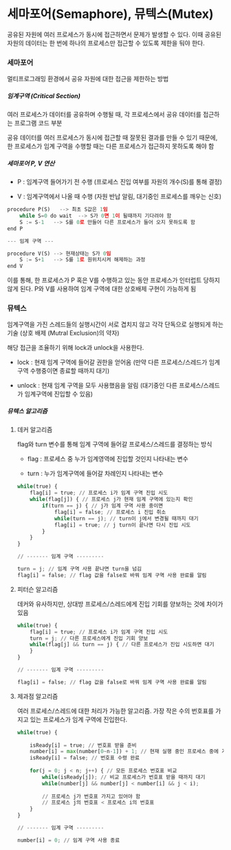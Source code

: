 # 세마포어(Semaphore), 뮤텍스(Mutex)

공유된 자원에 여러 프로세스가 동시에 접근하면서 문제가 발생할 수 있다. 이때 공유된 자원의 데이터는 한 번에 하나의 프로세스만 접근할 수 있도록 제한을 둬야 한다.

### 세마포어

멀티프로그래밍 환경에서 공유 자원에 대한 접근을 제한하는 방법

##### 임계구역 (Critical Section)

여러 프로세스가 데이터를 공유하며 수행될 때, 각 프로세스에서 공유 데이터를 접근하는 프로그램 코드 부분

공유 데이터를 여러 프로세스가 동시에 접근할 때 잘못된 결과를 만들 수 있기 때문에, 한 프로세스가 임계 구역을 수행할 때는 다른 프로세스가 접근하지 못하도록 해야 함

##### 세마포어 P, V 연산

- P : 임계구역 들어가기 전 수행 (프로세스 진입 여부를 자원의 개수(S)를 통해 결정)

- V : 임계구역에서 나올 때 수행 (자원 반납 알림, 대기중인 프로세스를 깨우는 신호)

```python
procedure P(S)   --> 최초 S값은 1임
    while S=0 do wait  --> S가 0면 1이 될때까지 기다려야 함
    S := S-1   --> S를 0로 만들어 다른 프로세스가 들어 오지 못하도록 함
end P

--- 임계 구역 ---

procedure V(S) --> 현재상태는 S가 0임
    S := S+1   --> S를 1로 원위치시켜 해제하는 과정
end V
```

이를 통해, 한 프로세스가 P 혹은 V를 수행하고 있는 동안 프로세스가 인터럽트 당하지 않게 된다. P와 V를 사용하여 임계 구역에 대한 상호배제 구현이 가능하게 됨

### 뮤텍스

임계구역을 가진 스레드들의 실행시간이 서로 겹치지 않고 각각 단독으로 실행되게 하는 기술 (상호 배제 (Mutral Exclusion)의 약자)

해당 접근을 조율하기 위해 lock과 unlock을 사용한다.

- lock : 현재 임계 구역에 들어갈 권한을 얻어옴 (만약 다른 프로세스/스레드가 임계 구역 수행중이면 종료할 때까지 대기)

- unlock : 현재 임계 구역을 모두 사용했음을 알림 (대기중인 다른 프로세스/스레드가 임계구역에 진입할 수 있음)

##### 뮤텍스 알고리즘

1. 데커 알고리즘
   
   flag와 turn 변수를 통해 임계 구역에 들어갈 프로세스/스레드를 결정하는 방식
   
   - flag : 프로세스 중 누가 임계영역에 진입할 것인지 나타내는 변수
   
   - turn : 누가 임계구역에 들어갈 차례인지 나타내는 변수
   
   ```python
   while(true) {
       flag[i] = true; // 프로세스 i가 임계 구역 진입 시도
       while(flag[j]) { // 프로세스 j가 현재 임계 구역에 있는지 확인
           if(turn == j) { // j가 임계 구역 사용 중이면
               flag[i] = false; // 프로세스 i 진입 취소
               while(turn == j); // turn이 j에서 변경될 때까지 대기
               flag[i] = true; // j turn이 끝나면 다시 진입 시도
           }
       }
   }
   
   // ------- 임계 구역 ---------
   
   turn = j; // 임계 구역 사용 끝나면 turn을 넘김
   flag[i] = false; // flag 값을 false로 바꿔 임계 구역 사용 완료를 알림
   ```

2. 피터슨 알고리즘
   
   데커와 유사하지만, 상대방 프로세스/스레드에게 진입 기회를 양보하는 것에 차이가 있음
   
   ```python
   while(true) {
       flag[i] = true; // 프로세스 i가 임계 구역 진입 시도
       turn = j; // 다른 프로세스에게 진입 기회 양보
       while(flag[j] && turn == j) { // 다른 프로세스가 진입 시도하면 대기
       }
   }
   
   // ------- 임계 구역 ---------
   
   flag[i] = false; // flag 값을 false로 바꿔 임계 구역 사용 완료를 알림
   ```

3. 제과점 알고리즘
   
   여러 프로세스/스레드에 대한 처리가 가능한 알고리즘. 가장 작은 수의 번호표를 가지고 있는 프로세스가 임계 구역에 진입한다.
   
   ```python
   while(true) {
       
       isReady[i] = true; // 번호표 받을 준비
       number[i] = max(number[0~n-1]) + 1; // 현재 실행 중인 프로세스 중에 가장 큰 번호 배정 
       isReady[i] = false; // 번호표 수령 완료
       
       for(j = 0; j < n; j++) { // 모든 프로세스 번호표 비교
           while(isReady[j]); // 비교 프로세스가 번호표 받을 때까지 대기
           while(number[j] && number[j] < number[i] && j < i);
           
           // 프로세스 j가 번호표 가지고 있어야 함
           // 프로세스 j의 번호표 < 프로세스 i의 번호표
       }
   }
   
   // ------- 임계 구역 ---------
   
   number[i] = 0; // 임계 구역 사용 종료
   ```
